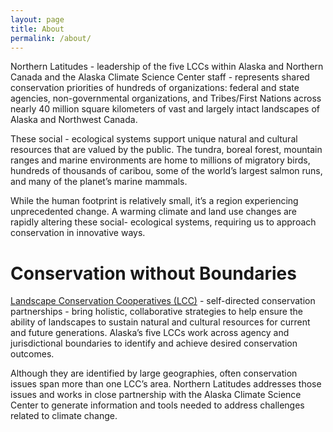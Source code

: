 ```yaml
---
layout: page
title: About
permalink: /about/
---
```


<p class="lead">Northern Latitudes - leadership of the five LCCs within Alaska and Northern Canada
and the Alaska Climate Science Center staff - represents shared conservation
priorities of hundreds of organizations: federal and state agencies, non-governmental
organizations, and Tribes/First Nations across nearly 40 million square kilometers of
vast and largely intact landscapes of Alaska and Northwest Canada.</p>

These social - ecological systems support unique natural and cultural resources that are
valued by the public. The tundra, boreal forest, mountain ranges and marine
environments are home to millions of migratory birds, hundreds of thousands of caribou,
some of the world’s largest salmon runs, and many of the planet’s marine mammals. 

While the human footprint is relatively small, it’s a region experiencing unprecedented
change. A warming climate and land use changes are rapidly altering these social-
ecological systems, requiring us to approach conservation in innovative ways.

# Conservation without Boundaries

[Landscape Conservation Cooperatives (LCC)](https://lccnetwork.org/) - self-directed conservation
partnerships - bring holistic, collaborative strategies to help ensure the ability of
landscapes to sustain natural and cultural resources for current and future generations.
Alaska’s five LCCs work across agency and jurisdictional boundaries to identify and
achieve desired conservation outcomes.

Although they are identified by large geographies, often conservation issues span more
than one LCC’s area. Northern Latitudes addresses those issues and works in close
partnership with the Alaska Climate Science Center to generate information and tools
needed to address challenges related to climate change.
